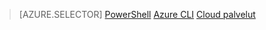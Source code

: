 > [AZURE.SELECTOR]
[PowerShell](load-balancer-get-started-ilb-classic-ps.md)
[Azure CLI](load-balancer-get-started-ilb-classic-cli.md)
[Cloud palvelut](load-balancer-get-started-ilb-classic-cloud.md)